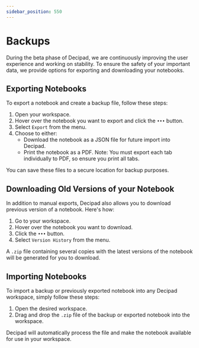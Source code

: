 ```yaml
---
sidebar_position: 550
---
```


# Backups

During the beta phase of Decipad, we are continuously improving the user experience and working on stability. To ensure the safety of your important data, we provide options for exporting and downloading your notebooks.

## Exporting Notebooks

To export a notebook and create a backup file, follow these steps:

1. Open your workspace.
2. Hover over the notebook you want to export and click the `•••` button.
3. Select `Export` from the menu.
4. Choose to either:
   - Download the notebook as a JSON file for future import into Decipad.
   - Print the notebook as a PDF. Note: You must export each tab individually to PDF, so ensure you print all tabs.

You can save these files to a secure location for backup purposes.

## Downloading Old Versions of your Notebook

In addition to manual exports, Decipad also allows you to download previous version of a notebook. Here's how:

1. Go to your workspace.
2. Hover over the notebook you want to download.
3. Click the `•••` button.
4. Select `Version History` from the menu.

A `.zip` file containing several copies with the latest versions of the notebook will be generated for you to download.

## Importing Notebooks

To import a backup or previously exported notebook into any Decipad workspace, simply follow these steps:

1. Open the desired workspace.
2. Drag and drop the `.zip` file of the backup or exported notebook into the workspace.

Decipad will automatically process the file and make the notebook available for use in your workspace.
